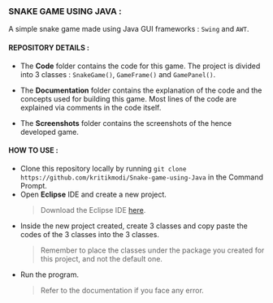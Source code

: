 ### SNAKE GAME USING JAVA :

A simple snake game made using Java GUI frameworks : `Swing` and `AWT`. 

#### REPOSITORY DETAILS :

* The **Code** folder contains the code for this game. The project is divided into 3 classes : `SnakeGame()`, `GameFrame()` and `GamePanel()`.

* The **Documentation** folder contains the explanation of the code and the concepts used for building this game. Most lines of the code are explained via comments in the code itself.

* The **Screenshots** folder contains the screenshots of the hence developed game.

#### HOW TO USE :

* Clone this repository locally by running `git clone https://github.com/kritikmodi/Snake-game-using-Java` in the Command Prompt.
* Open **Eclipse** IDE and create a new project.
     > Download the Eclipse IDE [here](https://www.eclipse.org/downloads/download.php?file=/oomph/epp/2020-12/R/eclipse-inst-jre-win64.exe).
* Inside the new project created, create 3 classes and copy paste the codes of the 3 classes into the 3 classes.
     > Remember to place the classes under the package you created for this project, and not the default one.
* Run the program.
     > Refer to the documentation if you face any error.
